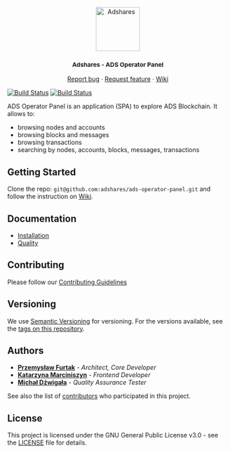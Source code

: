 <p align="center">
    <a href="https://adshares.net/" title="Adshares sp. z o.o." target="_blank">
        <img src="https://adshares.net/logos/ads.svg" alt="Adshares" width="100" height="100">
    </a>
</p>
<h3 align="center"><small>Adshares - ADS Operator Panel</small></h3>
<p align="center">
    <a href="https://github.com/adshares/ads-operator-panel/issues/new?template=bug_report.md&labels=Bug">Report bug</a>
    ·
    <a href="https://github.com/adshares/ads-operator-panel/issues/new?template=feature_request.md&labels=New%20Feature">Request feature</a>
    ·
    <a href="https://github.com/adshares/ads-operator-panel/wiki">Wiki</a>
</p>

[![Build Status](https://travis-ci.org/adshares/ads-operator-panel.svg?branch=master)](https://travis-ci.org/adshares/ads-operator-panel#master "Master")
[![Build Status](https://travis-ci.org/adshares/ads-operator-panel.svg?branch=develop)](https://travis-ci.org/adshares/ads-operator-panel#develop "Develop")

ADS Operator Panel is an application (SPA) to explore ADS Blockchain. It allows to:
* browsing nodes and accounts
* browsing blocks and messages
* browsing transactions
* searching by nodes, accounts, blocks, messages, transactions


## Getting Started

Clone the repo: `git@github.com:adshares/ads-operator-panel.git` and follow the instruction on [Wiki](https://github.com/adshares/ads-operator-panel/wiki/Installation).
 

## Documentation
* [Installation](https://github.com/adshares/ads-operator-operator/wiki/Installation)
* [Quality](https://github.com/adshares/ads-operator-operator/wiki/Quality)


## Contributing
Please follow our [Contributing Guidelines](https://github.com/adshares/ads-operator-panel/blob/master/docs/CONTRIBUTING.md)


## Versioning

We use [Semantic Versioning](https://semver.org/spec/v2.0.0.html) for versioning. For the versions available, see the 
[tags on this repository](https://github.com/adshares/ads-operator-panel/tags).


## Authors

* **[Przemysław Furtak](https://github.com/c3zi)** - _Architect, Core Developer_ 
* **[Katarzyna Marciniszyn](https://github.com/meskat)** - _Frontend Developer_
* **[Michał Dźwigała](https://github.com/michaldzwigala)** - _Quality Assurance Tester_

See also the list of [contributors](https://github.com/adshares/ads-operator-panel/graphs/contributors) who participated in this 
project.


## License

This project is licensed under the GNU General Public License v3.0 - see the [LICENSE](https://github.com/adshares/ads-operator-panel/blob/master/LICENSE) file for details.

